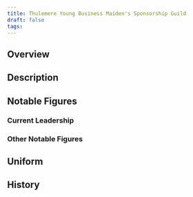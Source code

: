 ```yaml
---
title: Thulemere Young Business Maiden's Sponsorship Guild
draft: false
tags:
---
```

## Overview

## Description

## Notable Figures

### Current Leadership

### Other Notable Figures 
## Uniform

## History
